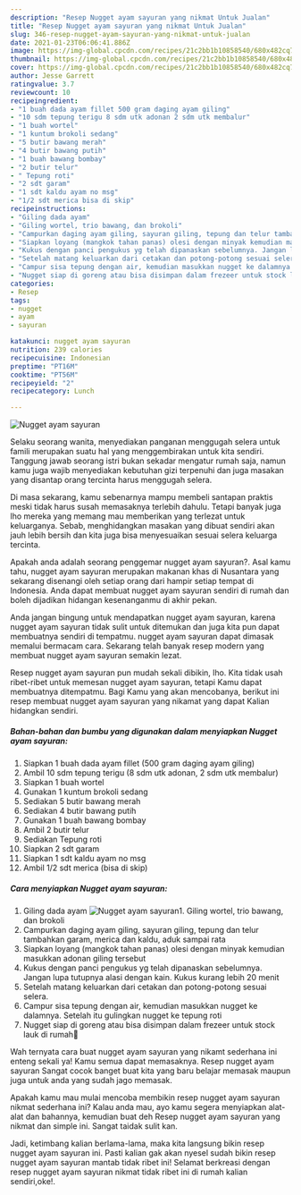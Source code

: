 ```yaml
---
description: "Resep Nugget ayam sayuran yang nikmat Untuk Jualan"
title: "Resep Nugget ayam sayuran yang nikmat Untuk Jualan"
slug: 346-resep-nugget-ayam-sayuran-yang-nikmat-untuk-jualan
date: 2021-01-23T06:06:41.886Z
image: https://img-global.cpcdn.com/recipes/21c2bb1b10858540/680x482cq70/nugget-ayam-sayuran-foto-resep-utama.jpg
thumbnail: https://img-global.cpcdn.com/recipes/21c2bb1b10858540/680x482cq70/nugget-ayam-sayuran-foto-resep-utama.jpg
cover: https://img-global.cpcdn.com/recipes/21c2bb1b10858540/680x482cq70/nugget-ayam-sayuran-foto-resep-utama.jpg
author: Jesse Garrett
ratingvalue: 3.7
reviewcount: 10
recipeingredient:
- "1 buah dada ayam fillet 500 gram daging ayam giling"
- "10 sdm tepung terigu 8 sdm utk adonan 2 sdm utk membalur"
- "1 buah wortel"
- "1 kuntum brokoli sedang"
- "5 butir bawang merah"
- "4 butir bawang putih"
- "1 buah bawang bombay"
- "2 butir telur"
- " Tepung roti"
- "2 sdt garam"
- "1 sdt kaldu ayam no msg"
- "1/2 sdt merica bisa di skip"
recipeinstructions:
- "Giling dada ayam"
- "Giling wortel, trio bawang, dan brokoli"
- "Campurkan daging ayam giling, sayuran giling, tepung dan telur tambahkan garam, merica dan kaldu, aduk sampai rata"
- "Siapkan loyang (mangkok tahan panas) olesi dengan minyak kemudian masukkan adonan giling tersebut"
- "Kukus dengan panci pengukus yg telah dipanaskan sebelumnya. Jangan lupa tutupnya alasi dengan kain. Kukus kurang lebih 20 menit"
- "Setelah matang keluarkan dari cetakan dan potong-potong sesuai selera."
- "Campur sisa tepung dengan air, kemudian masukkan nugget ke dalamnya. Setelah itu gulingkan nugget ke tepung roti"
- "Nugget siap di goreng atau bisa disimpan dalam frezeer untuk stock lauk di rumah🙂"
categories:
- Resep
tags:
- nugget
- ayam
- sayuran

katakunci: nugget ayam sayuran 
nutrition: 239 calories
recipecuisine: Indonesian
preptime: "PT16M"
cooktime: "PT56M"
recipeyield: "2"
recipecategory: Lunch

---
```



![Nugget ayam sayuran](https://img-global.cpcdn.com/recipes/21c2bb1b10858540/680x482cq70/nugget-ayam-sayuran-foto-resep-utama.jpg)

Selaku seorang wanita, menyediakan panganan menggugah selera untuk famili merupakan suatu hal yang menggembirakan untuk kita sendiri. Tanggung jawab seorang istri bukan sekadar mengatur rumah saja, namun kamu juga wajib menyediakan kebutuhan gizi terpenuhi dan juga masakan yang disantap orang tercinta harus menggugah selera.

Di masa  sekarang, kamu sebenarnya mampu membeli santapan praktis meski tidak harus susah memasaknya terlebih dahulu. Tetapi banyak juga lho mereka yang memang mau memberikan yang terlezat untuk keluarganya. Sebab, menghidangkan masakan yang dibuat sendiri akan jauh lebih bersih dan kita juga bisa menyesuaikan sesuai selera keluarga tercinta. 



Apakah anda adalah seorang penggemar nugget ayam sayuran?. Asal kamu tahu, nugget ayam sayuran merupakan makanan khas di Nusantara yang sekarang disenangi oleh setiap orang dari hampir setiap tempat di Indonesia. Anda dapat membuat nugget ayam sayuran sendiri di rumah dan boleh dijadikan hidangan kesenanganmu di akhir pekan.

Anda jangan bingung untuk mendapatkan nugget ayam sayuran, karena nugget ayam sayuran tidak sulit untuk ditemukan dan juga kita pun dapat membuatnya sendiri di tempatmu. nugget ayam sayuran dapat dimasak memalui bermacam cara. Sekarang telah banyak resep modern yang membuat nugget ayam sayuran semakin lezat.

Resep nugget ayam sayuran pun mudah sekali dibikin, lho. Kita tidak usah ribet-ribet untuk memesan nugget ayam sayuran, tetapi Kamu dapat membuatnya ditempatmu. Bagi Kamu yang akan mencobanya, berikut ini resep membuat nugget ayam sayuran yang nikamat yang dapat Kalian hidangkan sendiri.

<!--inarticleads1-->

##### Bahan-bahan dan bumbu yang digunakan dalam menyiapkan Nugget ayam sayuran:

1. Siapkan 1 buah dada ayam fillet (500 gram daging ayam giling)
1. Ambil 10 sdm tepung terigu (8 sdm utk adonan, 2 sdm utk membalur)
1. Siapkan 1 buah wortel
1. Gunakan 1 kuntum brokoli sedang
1. Sediakan 5 butir bawang merah
1. Sediakan 4 butir bawang putih
1. Gunakan 1 buah bawang bombay
1. Ambil 2 butir telur
1. Sediakan  Tepung roti
1. Siapkan 2 sdt garam
1. Siapkan 1 sdt kaldu ayam no msg
1. Ambil 1/2 sdt merica (bisa di skip)




<!--inarticleads2-->

##### Cara menyiapkan Nugget ayam sayuran:

1. Giling dada ayam
<img src="https://img-global.cpcdn.com/steps/e4b2ac528057ca03/160x128cq70/nugget-ayam-sayuran-langkah-memasak-1-foto.jpg" alt="Nugget ayam sayuran">1. Giling wortel, trio bawang, dan brokoli
1. Campurkan daging ayam giling, sayuran giling, tepung dan telur tambahkan garam, merica dan kaldu, aduk sampai rata
1. Siapkan loyang (mangkok tahan panas) olesi dengan minyak kemudian masukkan adonan giling tersebut
1. Kukus dengan panci pengukus yg telah dipanaskan sebelumnya. Jangan lupa tutupnya alasi dengan kain. Kukus kurang lebih 20 menit
1. Setelah matang keluarkan dari cetakan dan potong-potong sesuai selera.
1. Campur sisa tepung dengan air, kemudian masukkan nugget ke dalamnya. Setelah itu gulingkan nugget ke tepung roti
1. Nugget siap di goreng atau bisa disimpan dalam frezeer untuk stock lauk di rumah🙂




Wah ternyata cara buat nugget ayam sayuran yang nikamt sederhana ini enteng sekali ya! Kamu semua dapat memasaknya. Resep nugget ayam sayuran Sangat cocok banget buat kita yang baru belajar memasak maupun juga untuk anda yang sudah jago memasak.

Apakah kamu mau mulai mencoba membikin resep nugget ayam sayuran nikmat sederhana ini? Kalau anda mau, ayo kamu segera menyiapkan alat-alat dan bahannya, kemudian buat deh Resep nugget ayam sayuran yang nikmat dan simple ini. Sangat taidak sulit kan. 

Jadi, ketimbang kalian berlama-lama, maka kita langsung bikin resep nugget ayam sayuran ini. Pasti kalian gak akan nyesel sudah bikin resep nugget ayam sayuran mantab tidak ribet ini! Selamat berkreasi dengan resep nugget ayam sayuran nikmat tidak ribet ini di rumah kalian sendiri,oke!.

